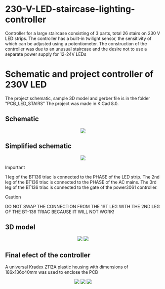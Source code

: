 # 230-V-LED-staircase-lighting-controller
Controller for a large staircase consisting of 3 parts, total 26 stairs on 230 V LED strips. The controller has a built-in twilight sensor, the sensitivity of which can be adjusted using a potentiometer.
The construction of the controller was due to an unusual staircase and the desire not to use a separate power supply for 12-24V LEDs 
# Schematic and project controller of 230V LED
The project schematic, sample 3D model and gerber file is in the folder "PCB_LED_STAIRS"
The project was made in KiCad 8.0.
## Schematic
<p align="center">
  <img src="https://github.com/user-attachments/assets/b3d995f3-3b78-4d07-9395-5294634fcef2">
</p>

## Simplified schematic
<p align="center">
  <img src="https://github.com/user-attachments/assets/180a22a6-4891-4025-8321-ed03dce79e88">
</p>

> [!IMPORTANT]
> 1 leg of the BT136 triac is connected to the PHASE of the LED strip. The 2nd leg of the BT136 triac is connected to the PHASE of the AC mains. The 3rd leg of the BT136 triac is connected to the gate of the power3061 controller.

> [!CAUTION]
> DO NOT SWAP THE CONNECTION FROM THE 1ST LEG WITH THE 2ND LEG OF THE BT-136 TRIAC BECAUSE IT WILL NOT WORK!

## 3D model
<p align="center">
  <img src="https://github.com/user-attachments/assets/d2a1ea18-531a-4efb-bf9d-450dfcc717a9">
  <img src="https://github.com/user-attachments/assets/e8d78b4d-09ef-4ffb-ac50-9e90cfc52420">
</p>

## Final efect of the controller
A universal Kradex Z112A plastic housing with dimensions of 186x136x40mm was used to enclose the PCB
<p align="center">
  <img src="https://github.com/user-attachments/assets/5484ea67-715c-437e-9b45-e33c243d6e71">
  <img src="https://github.com/user-attachments/assets/856a504b-72a2-47f8-a37a-7c82b0aec2d1">
  <img src="https://github.com/user-attachments/assets/991df6b9-d29d-41c6-be19-cae3f0de9689">
</p>

